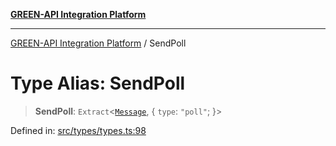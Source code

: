 [**GREEN-API Integration Platform**](../README.md)

***

[GREEN-API Integration Platform](../globals.md) / SendPoll

# Type Alias: SendPoll

> **SendPoll**: `Extract`\<[`Message`](Message.md), \{ `type`: `"poll"`; \}\>

Defined in: [src/types/types.ts:98](https://github.com/green-api/greenapi-integration/blob/65d246f492cf703d5fb1135013cb3aaba77514dc/src/types/types.ts#L98)
